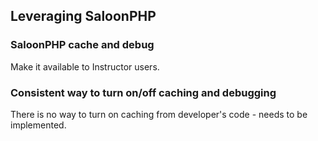 ## Leveraging SaloonPHP

### SaloonPHP cache and debug

Make it available to Instructor users.

### Consistent way to turn on/off caching and debugging

There is no way to turn on caching from developer's code - needs to be implemented.

